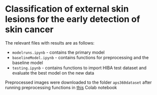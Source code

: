 # Classification of external skin lesions for the early detection of skin cancer
The relevant files with results are as follows: 
* `modelruns.ipynb` - contains the primary model
*  `baselineModel.ipynb` - contains functions for preprocessing and the baseline model
* `testing.ipynb` - contains functions to import HIBA test dataset and evaluate the best model on the new data
  
Preprocessed images were downloaded to the folder `aps360dataset` after running preprocessing functions in [this](https://colab.research.google.com/drive/1XqBiA8LButjDnEbptTXUhJLl129Eed09?usp=sharing) Colab notebook
